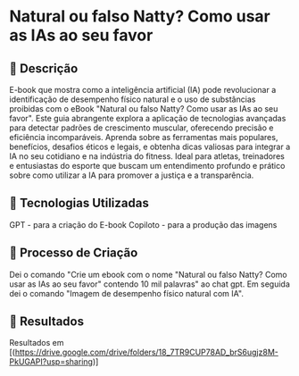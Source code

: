 # Natural ou falso Natty? Como usar as IAs ao seu favor

## 📒 Descrição
E-book que mostra como a inteligência artificial (IA) pode revolucionar a identificação de desempenho físico natural e o uso de substâncias proibidas com o eBook "Natural ou falso Natty? Como usar as IAs ao seu favor". Este guia abrangente explora a aplicação de tecnologias avançadas para detectar padrões de crescimento muscular, oferecendo precisão e eficiência incomparáveis. Aprenda sobre as ferramentas mais populares, benefícios, desafios éticos e legais, e obtenha dicas valiosas para integrar a IA no seu cotidiano e na indústria do fitness. Ideal para atletas, treinadores e entusiastas do esporte que buscam um entendimento profundo e prático sobre como utilizar a IA para promover a justiça e a transparência.

## 🤖 Tecnologias Utilizadas
GPT - para a criação do E-book
Copiloto - para a produção das imagens

## 🧐 Processo de Criação
Dei o comando "Crie um ebook com o nome "Natural ou falso Natty? Como usar as IAs ao seu favor" contendo 10 mil palavras" ao chat gpt.
Em seguida dei o comando "Imagem de desempenho físico natural com IA".

## 🚀 Resultados
Resultados em [(https://drive.google.com/drive/folders/18_7TR9CUP78AD_brS6ugjz8M-PkUGAPI?usp=sharing)]


